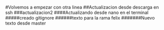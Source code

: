 #Volvemos a empezar con otra linea
##Actualizacion desde descarga en ssh
###actualizacion2
####Actualizando desde nano en el terminal
#####creado gitignore
######texto para la rama felix
#######Nuevo texto desde master

